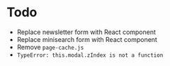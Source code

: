 # Todo
- Replace newsletter form with React component
- Replace minisearch form with React component
- Remove `page-cache.js`
- `TypeError: this.modal.zIndex is not a function`